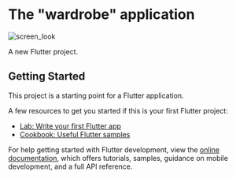 # The "wardrobe" application
![screen_look](https://github.com/andreyzibrov/zibrov-isp11-30vb-project2/assets/159270137/943d23b9-6d42-4007-b24d-21eec523c45e)

A new Flutter project.

## Getting Started

This project is a starting point for a Flutter application.

A few resources to get you started if this is your first Flutter project:

- [Lab: Write your first Flutter app](https://docs.flutter.dev/get-started/codelab)
- [Cookbook: Useful Flutter samples](https://docs.flutter.dev/cookbook)

For help getting started with Flutter development, view the
[online documentation](https://docs.flutter.dev/), which offers tutorials,
samples, guidance on mobile development, and a full API reference.
